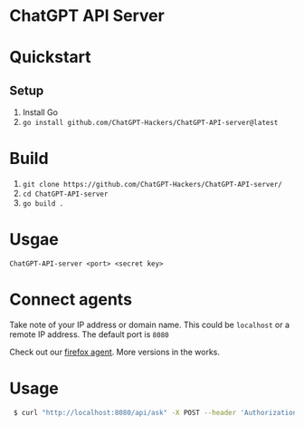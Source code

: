 # ChatGPT API Server

# Quickstart 
## Setup
1. Install Go
2. `go install github.com/ChatGPT-Hackers/ChatGPT-API-server@latest`

# Build
1. `git clone https://github.com/ChatGPT-Hackers/ChatGPT-API-server/`
2. `cd ChatGPT-API-server`
3. `go build .`

# Usgae
`ChatGPT-API-server <port> <secret key>`

# Connect agents
Take note of your IP address or domain name. This could be `localhost` or a remote IP address. The default port is `8080`

Check out our [firefox agent](https://github.com/ChatGPT-Hackers/ChatGPT-API-agent). More versions in the works.

# Usage
```bash
 $ curl "http://localhost:8080/api/ask" -X POST --header 'Authorization: <API_KEY>' -d '{"content": "Hello world", "conversation_id": "<optional>", "parent_id": "<optional>"}'
 ```
